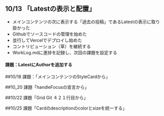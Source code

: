 ## 10/13 「Latestの表示と配置」
- メインコンテンツの次に表示する「過去の投稿」であるLatestの表示に取り掛かった
- Githubでソースコードの管理を始めた
- 並行してVercelでデプロイし始めた
- コントリビューション（草）を継続する
- WorkLog.mdに進捗を記録し、次回の課題を設定する
#### 課題：LatestにAuthorを追加する

##10/18 課題：「メインコンテンツのStyleCardから」

##10_20 課題「handleFocusの宣言から」

##10/22 課題「Grid Git ４２１行目から」

##10/25 課題「Cardのdescriptionのcolorとsizeを統一する」